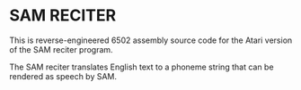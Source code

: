 
SAM RECITER
===========

This is reverse-engineered 6502 assembly source code for the Atari version of the SAM reciter program.

The SAM reciter translates English text to a phoneme string that can be rendered as speech by SAM.
